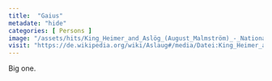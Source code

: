 ```yaml
---
title:  "Gaius"
metadate: "hide"
categories: [ Persons ]
image: "/assets/hits/King_Heimer_and_Aslög_(August_Malmström)_-_Nationalmuseum_-_19956.tif"
visit: "https://de.wikipedia.org/wiki/Aslaug#/media/Datei:King_Heimer_and_Asl%C3%B6g_(August_Malmstr%C3%B6m)_-_Nationalmuseum_-_19956.tif"
---
```

Big one.



